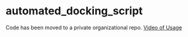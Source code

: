 # automated_docking_script

Code has been moved to a private organizational repo. 
[Video of Usage](https://1drv.ms/v/s!AuKaZkNXI68kgUeWYXbtft9BmKn2?e=ljgr8Q)
